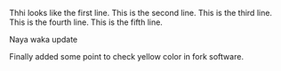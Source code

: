 Thhi looks like the first line.
This is the second line.
This is the third line. 
This is the fourth line.
This is the fifth line.

Naya waka update

Finally added some point to check yellow color in fork software.